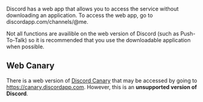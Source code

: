 <!-- TITLE: Discord Web -->
<!-- SUBTITLE: A quick summary of Web -->

Discord has a web app that allows you to access the service without downloading an application. To access the web app, go to discordapp.com/channels/@me. 

Not all functions are availible on the web version of Discord (such as Push-To-Talk) so it is recommended that you use the downloadable application when possible. 

## Web Canary
There is a web version of [Discord Canary](https://discordia.me/canary) that may be accessed by going to https://canary.discordapp.com. However, this is an **unsupported version of Discord**.